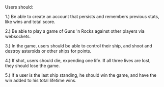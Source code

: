 Users should:

1.) Be able to create an account that persists and remembers previous stats, like wins and total score.

2.) Be able to play a game of Guns 'n Rocks against other players via websockets.

3.) In the game, users should be able to control their ship, and shoot and destroy asteroids or other ships for points.

4.) If shot, users should die, expending one life. If all three lives are lost, they should lose the game.

5.) If a user is the last ship standing, he should win the game, and have the win added to his total lifetime wins.